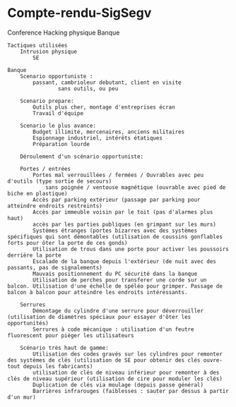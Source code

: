 # Compte-rendu-SigSegv

Conference Hacking physique Banque

	Tactiques utilisées
		Intrusion physique
        	SE

	Banque
		Scenario opportuniste : 
			passant, cambrioleur debutant, client en visite
                	sans outils, ou peu

		Scenario prepare:
			Outils plus cher, montage d'entreprises écran
			Travail d'équipe
	
		Scenario le plus avance:
			Budget illimité, mercenaires, anciens militaires
			Espionnage industriel, intérêts étatiques
			Préparation lourde

		Déroulement d'un scénario opportuniste:
	
		Portes / entrées
			Portes mal verrouillées / fermées / Ouvrables avec peu d'outils (type sortie de secours)
				sans poignée / ventouse magnétique (ouvrable avec pied de biche en plastique)
			Accès par parking extérieur (passage par parking pour atteindre endroits restreints)
			Accès par immeuble voisin par le toit (pas d'alarmes plus haut)
			accès par les parties publiques (en grimpant sur les murs) 
			Systèmes étranges (portes bizarres avec des systèmes spécifiques qui sont démontables (utilisation de coussins gonflables forts pour ôter la porte de ces gonds)
			Utilisation de trous dans une porte pour activer les poussoirs derrière la porte
			Escalade de la banque depuis l'extérieur (de nuit avec des passants, pas de signalements)
			Mauvais positionnement du PC sécurité dans la banque
			Utilisation de perches pour transferer une corde sur un balcon. Utilisation d'une échelle de spéléo pour grimper. Passage de balcon à balcon pour atteindre les endroits intéressants.
		
		Serrures
			Démontage du cylindre d'une serrure pour déverrouiller (utilisation de diamètres spéciaux pour essayer d'ôter les opportunités)
			Serrures à code mécanique : utilisation d'un feutre fluorescent pour piéger les utilisateurs
	
		Scénario très haut de gamme:
			Utilisation des codes gravés sur les cylindres pour remonter des systèmes de clés (utilisation de SE pour obtenir des clés ouvre-tout depuis les fabricants)
			utilisation de clés de niveau inférieur pour remonter à des clés de niveau supérieur (utilisation de cire pour moduler les clés)
			Duplication de clés via moulage (depuis passe général)
			Barrières infrarouges (faiblesses : sauter par dessus à partir d'un mur)


	
